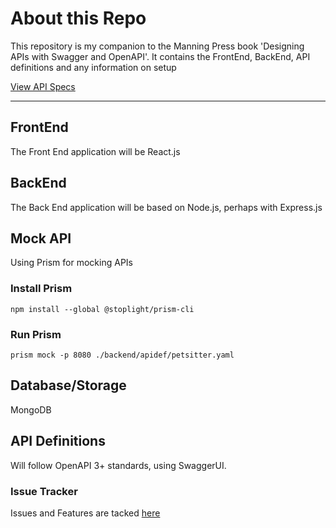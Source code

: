 # About this Repo
This repository is my companion to the Manning Press book 'Designing APIs with Swagger and OpenAPI'.  It 
contains the FrontEnd, BackEnd, API definitions and any information on setup

[View API Specs](https://hollowmatt.github.io/petsitter)

---

## FrontEnd
The Front End application will be React.js

## BackEnd
The Back End application will be based on Node.js, perhaps with Express.js

## Mock API
Using Prism for mocking APIs

### Install Prism
`npm install --global @stoplight/prism-cli`

### Run Prism
`prism mock -p 8080 ./backend/apidef/petsitter.yaml`

## Database/Storage
MongoDB

## API Definitions
Will follow OpenAPI 3+ standards, using SwaggerUI.

### Issue Tracker
Issues and Features are tacked [here](https://github.com/hollowmatt/petsitter/issues)
